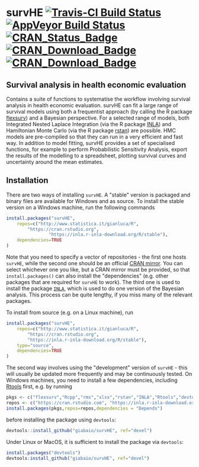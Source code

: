 # survHE [![Travis-CI Build Status](https://travis-ci.org/giabaio/survHE.svg?branch=devel)](https://travis-ci.org/giabaio/survHE)[![AppVeyor Build Status](https://ci.appveyor.com/api/projects/status/github/giabaio/survHE?branch=devel&svg=true)](https://ci.appveyor.com/project/giabaio/survHE)[![CRAN_Status_Badge](http://www.r-pkg.org/badges/version/survHE)](https://cran.r-project.org/package=survHE)[![CRAN_Download_Badge](http://cranlogs.r-pkg.org/badges/survHE)](https://cran.r-project.org/package=survHE)[![CRAN_Download_Badge](https://cranlogs.r-pkg.org:443/badges/grand-total/survHE?color=orange)](https://cranlogs.r-pkg.org:443/badges/grand-total/survHE?color=orange)
## Survival analysis in health economic evaluation

Contains a suite of functions to systematise the workflow involving survival analysis in health economic evaluation. survHE can fit a large range of survival models using both a frequentist approach (by calling the R package [flexsurv](https://CRAN.R-project.org/package=flexsurv)) and a Bayesian perspective. For a selected range of models, both Integrated Nested Laplace Integration (via the R package [INLA](http://www.r-inla.org/)) and Hamiltonian Monte Carlo (via the R package [rstan](https://CRAN.R-project.org/package=rstan)) are possible. HMC models are pre-compiled so that they can run in a very efficient and fast way. In addition to model fitting, survHE provides a set of specialised functions, for example to perform Probabilistic Sensitivity Analysis, export the results of the modelling to a spreadsheet, plotting survival curves and uncertainty around the mean estimates.

## Installation
There are two ways of installing `survHE`. A "stable" version is packaged and binary files are available for Windows and as source. To install the stable version on a Windows machine, run the following commands
```R
install.packages("survHE",
	repos=c("http://www.statistica.it/gianluca/R",
		"https://cran.rstudio.org",
                "https://inla.r-inla-download.org/R/stable"),
	dependencies=TRUE
)
```
Note that you need to specify a vector of repositories - the first one hosts `survHE`, while the second one should be an official [CRAN mirror](https://cran.r-project.org/index.html). You can select whichever one you like, but a CRAN mirror must be provided, so that `install.packages()` can also install the "dependencies" (e.g. other packages that are required for `survHE` to work). The third one is used to install the package [`INLA`](http://www.r-inla.org/), which is used to do one version of the Bayesian analysis. This process can be quite lengthy, if you miss many of the relevant packages.

To install from source (e.g. on a Linux machine), run
```R
install.packages("survHE",
	repos=c("http://www.statistica.it/gianluca/R",
		"https://cran.rstudio.org",
		"https://inla.r-inla-download.org/R/stable"),
	type="source",
	dependencies=TRUE
)
```

The second way involves using the "development" version of `survHE` - this will usually be updated more frequently and may be continuously tested. On Windows machines, you need to install a few dependencies, including [Rtools](https://cran.r-project.org/bin/windows/Rtools/) first, e.g. by running
```R
pkgs <- c("flexsurv","Rcpp","rms","xlsx","rstan","INLA","Rtools","devtools")
repos <- c("https://cran.rstudio.com", "https://inla.r-inla-download.org/R/stable") 
install.packages(pkgs,repos=repos,dependencies = "Depends")
```
before installing the package using `devtools`:
```R
devtools::install_github("giabaio/survHE", ref="devel")
```
Under Linux or MacOS, it is sufficient to install the package via `devtools`:
```R
install.packages("devtools")
devtools:install_github("giabaio/survHE", ref="devel")
```
